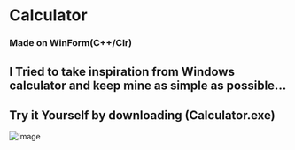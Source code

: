 # Calculator
### Made on WinForm(C++/Clr)
## I Tried to take inspiration from Windows calculator and keep mine as simple as possible...
## Try it Yourself by downloading (Calculator.exe)

![image](https://github.com/muneebsyed6698/WinForm-CPP-CLR-/assets/142868081/de37df88-43e4-493c-93a5-75440823d5e3)
